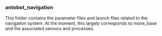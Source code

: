 ### antobot_navigation
This folder contains the parameter files and launch files related to the navigation system. At the moment, this largely corresponds to move_base and the associated sensors and processes.
